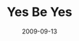 ---
layout: message
category: message
series: "Commitment"
title: "Yes Be Yes"
date: 2009-09-13
audio-description: "Chuck Mingo discusses the importance of keeping commitments."
audio: "http://s3.amazonaws.com/crossroadsaudiomessages/commitment.mp3"
audio-title: "Yes Be Yes"
audio-duration: "32&#58;27"
video-description: "Chuck Mingo discusses the importance of keeping commitments."
video-title: "Yes Be Yes"
video: "https://s3.amazonaws.com/crossroadsvideomessages/Commitment1.mp4"
video-poster: "https://www.crossroads.net/uploadedfiles/Commitment1-still.jpg"
---